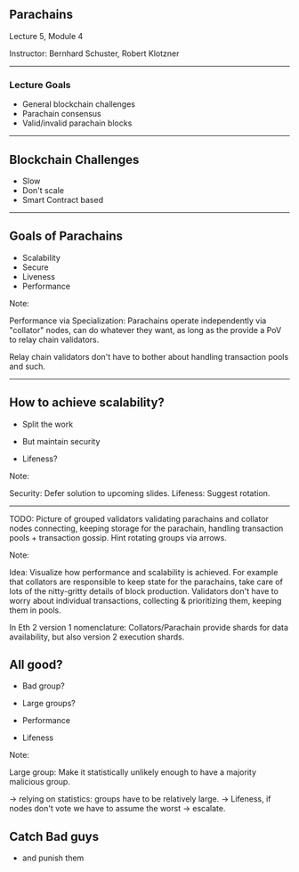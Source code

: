 ## Parachains

Lecture 5, Module 4

Instructor: Bernhard Schuster, Robert Klotzner

<hr>

### Lecture Goals

- General blockchain challenges
- Parachain consensus
- Valid/invalid parachain blocks
---

## Blockchain Challenges

- Slow
- Don't scale
- Smart Contract based

---

## Goals of Parachains

- Scalability
- Secure
- Liveness
- Performance

Note:

Performance via Specialization: Parachains operate independently via "collator" nodes, can do
whatever they want, as long as the provide a PoV to relay chain validators.

Relay chain validators don't have to bother about handling transaction pools and
such.

---

## How to achieve scalability?

- Split the work
<!-- .element: class="fragment" -->
- But maintain security
<!-- .element: class="fragment" -->
- Lifeness?
<!-- .element: class="fragment" -->

Note:

Security: Defer solution to upcoming slides.
Lifeness: Suggest rotation.

---

TODO: Picture of grouped validators validating parachains and collator nodes
connecting, keeping storage for the parachain, handling transaction pools +
transaction gossip. Hint rotating groups via arrows.

Note:

Idea: Visualize how performance and scalability is achieved. For example that
collators are responsible to keep state for the parachains, take care of lots of
the nitty-gritty details of block production. Validators don't have to worry
about individual transactions, collecting & prioritizing them, keeping them in
pools.

In Eth 2 version 1 nomenclature: Collators/Parachain provide shards for data availability,
but also version 2 execution shards.

<!-- -->

## All good?

- Bad group?
<!-- .element: class="fragment" -->
- Large groups?
<!-- .element: class="fragment" -->
- Performance
<!-- .element: class="fragment" -->
- Lifeness
<!-- .element: class="fragment" -->

Note:

Large group: Make it statistically unlikely enough to have a majority malicious
group.

-> relying on statistics: groups have to be relatively large.
-> Lifeness, if nodes don't vote we have to assume the worst -> escalate.

## Catch Bad guys

- and punish them <!-- when caught -->

